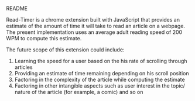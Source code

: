 README

Read-Timer is a chrome extension built with JavaScript that provides an estimate of the amount of time it will take to read an article on a webpage. The present implementation uses an average adult reading speed of 200 WPM to compute this estimate. 

The future scope of this extension could include:
1) Learning the speed for a user based on the his rate of scrolling through articles
2) Providing an estimate of time remaining depending on his scroll position
3) Factoring in the complexity of the article while computing the estimate
4) Factoring in other intangible aspects such as user interest in the topic/ nature of the article (for example, a comic) and so on